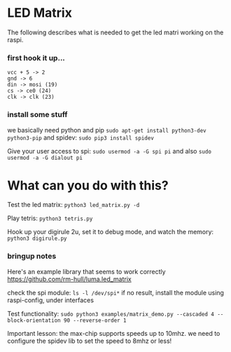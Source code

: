 # LED Matrix
The following describes what is needed to get the led matri working on the raspi.

### first hook it up...
```
vcc + 5 -> 2
gnd -> 6
din -> mosi (19)
cs -> ce0 (24)
clk -> clk (23)
```

### install some stuff
we basically need python and pip `sudo apt-get install python3-dev python3-pip`
and spidev: `sudo pip3 install spidev`

Give your user access to spi: `sudo usermod -a -G spi pi` and also `sudo usermod -a -G dialout pi` 

# What can you do with this?
Test the led matrix: `python3 led_matrix.py -d`

Play tetris: `python3 tetris.py`

Hook up your digirule 2u, set it to debug mode, and watch the memory: `python3 digirule.py`

### bringup notes
Here's an example library that seems to work correctly
https://github.com/rm-hull/luma.led_matrix

check the spi module:
`ls -l /dev/spi*` if no result, install the module using raspi-config, under interfaces

Test functionality:
`sudo python3 examples/matrix_demo.py --cascaded 4 --block-orientation 90 --reverse-order 1`

Important lesson: the max-chip supports speeds up to 10mhz. we need to configure the spidev lib to set the speed to 8mhz or less!

